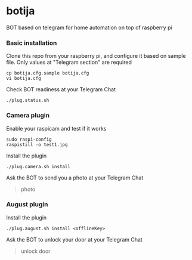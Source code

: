 # botija
BOT based on telegram for home automation on top of raspberry pi

### Basic installation

Clone this repo from your raspberry pi, and configure it based on sample file. Only values at "Telegram section" are required
```shell
cp botija.cfg.sample botija.cfg
vi botija.cfg
```

Check BOT readiness at your Telegram Chat
```shell
./plug.status.sh
```

### Camera plugin

Enable your raspicam and test if it works
```shell
sudo raspi-config
raspistill -o test1.jpg
```

Install the plugin
```shell
./plug.camera.sh install
```

Ask the BOT to send you a photo at your Telegram Chat
>photo    

### August plugin

Install the plugin
```shell
./plug.august.sh install <offlineKey>
```

Ask the BOT to unlock your door at your Telegram Chat
>unlock door    